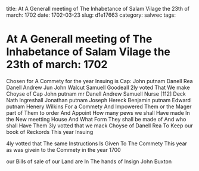 title: At A Generall meeting of The Inhabetance of Salam Vilage the 23th of march: 1702
date: 1702-03-23
slug: d1e17663
category: salvrec
tags: 


<div markdown class="doc" id="d1e17663">


# At A Generall meeting of The Inhabetance of Salam Vilage the 23th of march: 1702 

Chosen for A Commety for the year Insuing is Cap: John putnam Danell Rea Danell Andrew Jun John Walcut Samuell Goodeall 2ly voted That We make Choyse of Cap John putnam mr Danell Andrew Samuell Nurse [112] Deck Nath Ingreshall Jonathan putnam Joseph Hereck Benjamin putnam Edward putnam Henery Wilkins For a Commety And Impowered Them or the Mager part of Them to order And Appoint How many pews we shall Have made In the New meetting House And What Form They shall be made of And who shall Have Them 3ly votted that we mack Choyse of Danell Rea To Keep our book of Reckords This year Insuing

4ly votted that The same Instructions Is Given To The Commety This year as was givein to the Commety in the year 1700

our Bills of sale of our Land are In The hands of Insign John Buxton
</div>